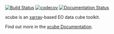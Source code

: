 [![Build Status](https://ci.appveyor.com/api/projects/status/h4m43pwga7pjoftl/branch/master?svg=true)](https://ci.appveyor.com/project/bcdev/xcube)
[![codecov](https://codecov.io/gh/dcs4cop/xcube/branch/master/graph/badge.svg)](https://codecov.io/gh/dcs4cop/xcube)
[![Documentation Status](https://readthedocs.org/projects/xcube/badge/?version=latest)](https://xcube.readthedocs.io/en/latest/?badge=latest)
      
xcube is an [xarray](http://xarray.pydata.org/)-based EO data cube toolkit.

Find out more in the [xcube Documentation](https://xcube.readthedocs.io).

